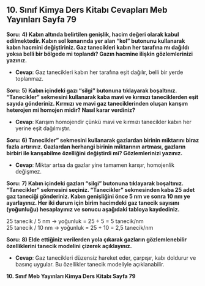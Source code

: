 ## 10. Sınıf Kimya Ders Kitabı Cevapları Meb Yayınları Sayfa 79

**Soru: 4) Kabın altında belirtilen genişlik, hacim değeri olarak kabul edilmektedir. Kabın sol kenarında yer alan “kol” butonunu kullanarak kabın hacmini değiştiriniz. Gaz tanecikleri kabın her tarafına mı dağıldı yoksa belli bir bölgede mi toplandı? Gazın hacmine ilişkin gözlemlerinizi yazınız.**

* **Cevap**: Gaz tanecikleri kabın her tarafına eşit dağılır, belli bir yerde toplanmaz.

**Soru: 5) Kabın içindeki gazı “silgi” butonuna tıklayarak boşaltınız. “Tanecikler” sekmesini kullanarak kaba mavi ve kırmızı taneciklerden eşit sayıda gönderiniz. Kırmızı ve mavi gaz taneciklerinden oluşan karışım heterojen mi homojen midir? Nasıl karar verdiniz?**

* **Cevap**: Karışım homojendir çünkü mavi ve kırmızı tanecikler kabın her yerine eşit dağılmıştır.

**Soru: 6) Tanecikler” sekmesini kullanarak gazlardan birinin miktarını biraz fazla artırınız. Gazlardan herhangi birinin miktarının artması, gazların birbiri ile karışabilme özelliğini değiştirdi mi? Gözlemlerinizi yazınız.**

* **Cevap**: Miktar artsa da gazlar yine tamamen karışır, homojenlik değişmez.

**Soru: 7) Kabın içindeki gazları “silgi” butonuna tıklayarak boşaltınız. “Tanecikler” sekmesini seçiniz. “Tanecikler” sekmesinden kaba 25 adet gaz taneciği gönderiniz. Kabın genişliğini önce 5 nm ve sonra 10 nm ye ayarlayınız. Her iki durum için birim hacimdeki gaz tanecik sayısını (yoğunluğu) hesaplayınız ve sonucu aşağıdaki tabloya kaydediniz.**

25 tanecik / 5 nm → yoğunluk = 25 ÷ 5 = 5 tanecik/nm  
 25 tanecik / 10 nm → yoğunluk = 25 ÷ 10 = 2,5 tanecik/nm

**Soru: 8) Elde ettiğiniz verilerden yola çıkarak gazların gözlemlenebilir özelliklerini tanecik modelini çizerek açıklayınız.**

* **Cevap**: Gaz tanecikleri düzensiz hareket eder, çarpışır, kabı doldurur ve basınç uygular. Bu özellikler tanecik modeliyle açıklanabilir.

**10. Sınıf Meb Yayınları Kimya Ders Kitabı Sayfa 79**